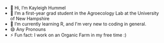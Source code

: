 - 👋 Hi, I’m Kayleigh Hummel
- 🌱 I’m a first-year grad student in the Agroecology Lab at the University of New Hampshire
- 💞️ I’m currently learning R, and I'm very new to coding in general.
- 😄 Any Pronouns
- ⚡ Fun fact: I work on an Organic Farm in my free time :)

<!---
Kay-A-H/Kay-A-H is a ✨ special ✨ repository because its `README.md` (this file) appears on your GitHub profile.
You can click the Preview link to take a look at your changes.
--->
